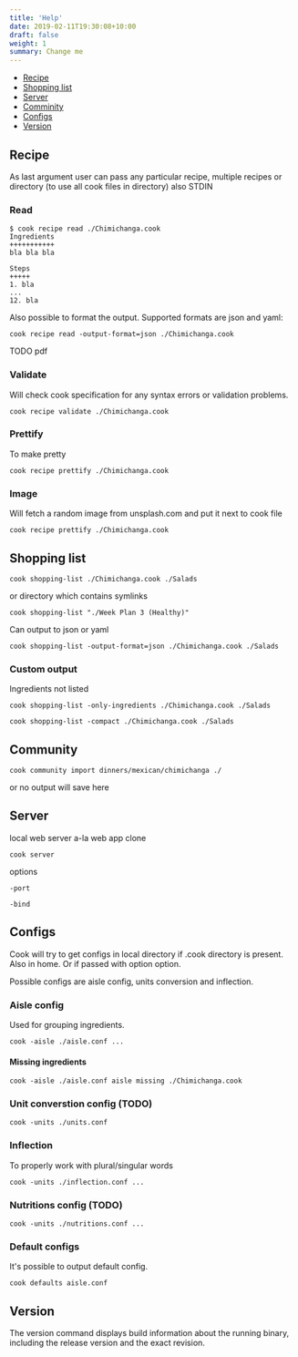 ```yaml
---
title: 'Help'
date: 2019-02-11T19:30:08+10:00
draft: false
weight: 1
summary: Change me
---
```




* [Recipe](#recipe)
* [Shopping list](#shopping-list)
* [Server](#server)
* [Comminity](#community)
* [Configs](#configs)
* [Version](#version)


## Recipe

As last argument user can pass any particular recipe, multiple recipes or directory (to use all cook files in directory) also STDIN

### Read


```
$ cook recipe read ./Chimichanga.cook
Ingredients
+++++++++++
bla bla bla

Steps
+++++
1. bla
...
12. bla
```

Also possible to format the output. Supported formats are json and yaml:

```
cook recipe read -output-format=json ./Chimichanga.cook
```

TODO pdf

### Validate

Will check cook specification for any syntax errors or validation problems.

```
cook recipe validate ./Chimichanga.cook
```

### Prettify

To make pretty

```
cook recipe prettify ./Chimichanga.cook
```

### Image

Will fetch a random image from unsplash.com and put it next to cook file

```
cook recipe prettify ./Chimichanga.cook
```

## Shopping list

```
cook shopping-list ./Chimichanga.cook ./Salads
```

or directory which contains symlinks

```
cook shopping-list "./Week Plan 3 (Healthy)"
```

Can output to json or yaml

```
cook shopping-list -output-format=json ./Chimichanga.cook ./Salads
```

### Custom output

Ingredients not listed

```
cook shopping-list -only-ingredients ./Chimichanga.cook ./Salads
```



```
cook shopping-list -compact ./Chimichanga.cook ./Salads
```

## Community

```
cook community import dinners/mexican/chimichanga ./
```

or no output will save here


## Server

local web server a-la web app clone

```
cook server
```

options

`-port`

`-bind`



## Configs

Cook will try to get configs in local directory if .cook directory is present. Also in home. Or if passed with option option.

Possible configs are aisle config, units conversion and inflection.




### Aisle config
Used for grouping ingredients.

```
cook -aisle ./aisle.conf ...
```

#### Missing ingredients

```
cook -aisle ./aisle.conf aisle missing ./Chimichanga.cook
```

### Unit converstion config (TODO)

```
cook -units ./units.conf
```

### Inflection

To properly work with plural/singular words
```
cook -units ./inflection.conf ...
```

### Nutritions config (TODO)

```
cook -units ./nutritions.conf ...
```

### Default configs

It's possible to output default config.

```
cook defaults aisle.conf
```

## Version

The version command displays build information about the running binary, including the release version and the exact revision.
